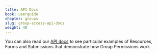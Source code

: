 ```yaml
---
title: API Docs
book: userguide
chapter: groups
slug: group-access-api-docs
weight: 40
---
```


You can also read our [API docs](https://documenter.getpostman.com/view/684631/formio-api/2Jvuks?version=latest#1637ccdf-5438-4e3f-a2a9-6584e4f3e90a) to see particular examples of Resources, Forms and Submissions that demonstrate how Group Permissions work
